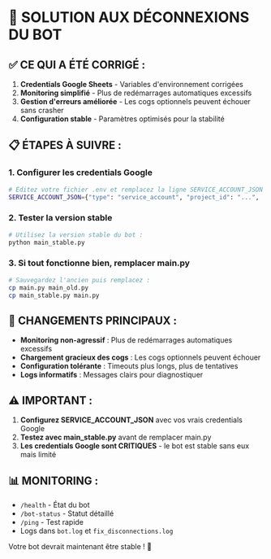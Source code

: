 # 🚀 SOLUTION AUX DÉCONNEXIONS DU BOT

## ✅ CE QUI A ÉTÉ CORRIGÉ :

1. **Credentials Google Sheets** - Variables d'environnement corrigées
2. **Monitoring simplifié** - Plus de redémarrages automatiques excessifs
3. **Gestion d'erreurs améliorée** - Les cogs optionnels peuvent échouer sans crasher
4. **Configuration stable** - Paramètres optimisés pour la stabilité

## 📋 ÉTAPES À SUIVRE :

### 1. Configurer les credentials Google
```bash
# Éditez votre fichier .env et remplacez la ligne SERVICE_ACCOUNT_JSON par vos vrais credentials :
SERVICE_ACCOUNT_JSON={"type": "service_account", "project_id": "...", ...}
```

### 2. Tester la version stable
```bash
# Utilisez la version stable du bot :
python main_stable.py
```

### 3. Si tout fonctionne bien, remplacer main.py
```bash
# Sauvegardez l'ancien puis remplacez :
cp main.py main_old.py
cp main_stable.py main.py
```

## 🔧 CHANGEMENTS PRINCIPAUX :

- **Monitoring non-agressif** : Plus de redémarrages automatiques excessifs
- **Chargement gracieux des cogs** : Les cogs optionnels peuvent échouer
- **Configuration tolérante** : Timeouts plus longs, plus de tentatives
- **Logs informatifs** : Messages clairs pour diagnostiquer

## ⚠️ IMPORTANT :

1. **Configurez SERVICE_ACCOUNT_JSON** avec vos vrais credentials Google
2. **Testez avec main_stable.py** avant de remplacer main.py
3. **Les credentials Google sont CRITIQUES** - le bot est stable sans eux mais limité

## 📊 MONITORING :

- `/health` - État du bot
- `/bot-status` - Statut détaillé
- `/ping` - Test rapide
- Logs dans `bot.log` et `fix_disconnections.log`

Votre bot devrait maintenant être stable ! 🎉
